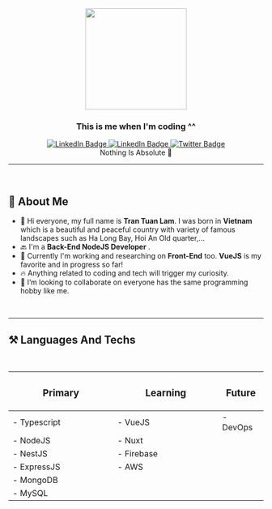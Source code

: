 <div id="header" align="center">
  <img src="https://media.giphy.com/media/SWoSkN6DxTszqIKEqv/giphy.gif" width="200"/>
  <h3><b>This is me when I'm coding ^^</b></h3>
  <div id="badges">
  <a href="your-linkedin-URL">
    <img src="https://img.shields.io/badge/LinkedIn-blue?style=for-the-badge&logo=linkedin&logoColor=white" alt="LinkedIn Badge"/>
  </a>
<a href="your-linkedin-URL">
    <img src="https://img.shields.io/badge/Facebook-blue?style=for-the-badge&logo=facebook&logoColor=white" alt="LinkedIn Badge"/>
  </a>
  <a href="your-twitter-URL">
    <img src="https://img.shields.io/badge/Twitter-blue?style=for-the-badge&logo=twitter&logoColor=white" alt="Twitter Badge"/>
  </a>
</div>
                                    Nothing Is Absolute 💪
</div>



---
<br>

## 👼 **About Me**
- 💌 Hi everyone, my full name is **Tran Tuan Lam**. I was born in **Vietnam** which is a beautiful and peaceful country with variety of famous landscapes such as Ha Long Bay, Hoi An Old quarter,...
- 🔙 I'm a **Back-End NodeJS Developer** .
- 🚅 Currently I'm working and researching on **Front-End** too. **VueJS** is my favorite and in progress so far!
- 🔥 Anything related to coding and tech will trigger my curiosity. 
- 👫 I’m looking to collaborate on everyone has the same programming hobby like me.

<br>

---

## ⚒️ **Languages And Techs**
<br>
<div align="center">

|<h3><b>Primary</b></h3><img width=200/>|<h3><b>Learning</b></h3><img width=200/>|<h3><b>Future</b></h3>|
|-------------------|------------------|-----------|
| - Typescript      | - VueJS          | - DevOps  |
| - NodeJS          | - Nuxt           |           |
| - NestJS          | - Firebase       |           |
| - ExpressJS       | - AWS            |           |
| - MongoDB         |                  |           |  
| - MySQL 	        |                  |           | 
</div>

